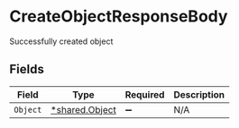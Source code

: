 # CreateObjectResponseBody

Successfully created object


## Fields

| Field                                                  | Type                                                   | Required                                               | Description                                            |
| ------------------------------------------------------ | ------------------------------------------------------ | ------------------------------------------------------ | ------------------------------------------------------ |
| `Object`                                               | [*shared.Object](../../../pkg/models/shared/object.md) | :heavy_minus_sign:                                     | N/A                                                    |